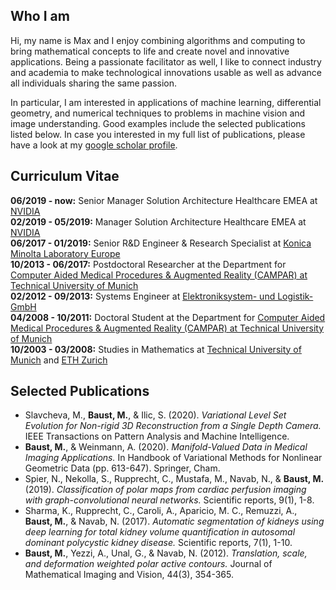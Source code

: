 ## Who I am

Hi, my name is Max and I enjoy combining algorithms and computing to bring mathematical concepts to life and create novel and innovative applications. Being a passionate facilitator as well, I like to connect industry and academia to make technological innovations usable as well as advance all individuals sharing the same passion.

In particular, I am interested in applications of machine learning, differential geometry, and numerical techniques to problems in machine vision and image understanding. Good examples include the selected publications listed below. In case you interested in my full list of publications, please have a look at my [google scholar profile](https://scholar.google.com/citations?user=w5ERL_UAAAAJ&hl=en).

## Curriculum Vitae

**06/2019 - now:** Senior Manager Solution Architecture Healthcare EMEA at [NVIDIA](https://www.nvidia.com)<br/>
**02/2019 - 05/2019:** Manager Solution Architecture Healthcare EMEA at [NVIDIA](https://www.nvidia.com)<br/>
**06/2017 - 01/2019:** Senior R&D Engineer & Research Specialist at [Konica Minolta Laboratory Europe](https://research.konicaminolta.com/)<br/>
**10/2013 - 06/2017:** Postdoctoral Researcher at the Department for [Computer Aided Medical Procedures & Augmented Reality (CAMPAR) at Technical University of Munich](http://campar.in.tum.de)<br/>
**02/2012 - 09/2013:** Systems Engineer at [Elektroniksystem- und Logistik-GmbH](https://esg.de/)<br/>
**04/2008 - 10/2011:** Doctoral Student at the Department for [Computer Aided Medical Procedures & Augmented Reality (CAMPAR) at Technical University of Munich](http://campar.in.tum.de)<br/>
**10/2003 - 03/2008:** Studies in Mathematics at [Technical University of Munich](https://www.tum.de/) and [ETH Zurich](https://ethz.ch)

## Selected Publications

* Slavcheva, M., **Baust, M.**, & Ilic, S. (2020). _Variational Level Set Evolution for Non-rigid 3D Reconstruction from a Single Depth Camera._ IEEE Transactions on Pattern Analysis and Machine Intelligence.
* **Baust, M.**, & Weinmann, A. (2020). _Manifold-Valued Data in Medical Imaging Applications._ In Handbook of Variational Methods for Nonlinear Geometric Data (pp. 613-647). Springer, Cham.
* Spier, N., Nekolla, S., Rupprecht, C., Mustafa, M., Navab, N., & **Baust, M.** (2019). _Classification of polar maps from cardiac perfusion imaging with graph-convolutional neural networks._ Scientific reports, 9(1), 1-8.
* Sharma, K., Rupprecht, C., Caroli, A., Aparicio, M. C., Remuzzi, A., **Baust, M.**, & Navab, N. (2017). _Automatic segmentation of kidneys using deep learning for total kidney volume quantification in autosomal dominant polycystic kidney disease._ Scientific reports, 7(1), 1-10.
* **Baust, M.**, Yezzi, A., Unal, G., & Navab, N. (2012). _Translation, scale, and deformation weighted polar active contours._ Journal of Mathematical Imaging and Vision, 44(3), 354-365.


